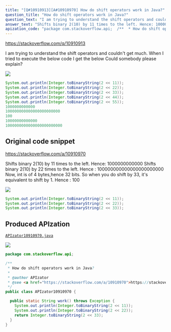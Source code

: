 ```yaml
---
title: "[Q#10910913][A#10910970] How do shift operators work in Java?"
question_title: "How do shift operators work in Java?"
question_text: "I am trying to understand the shift operators and couldn't get much. When I tried to execute the below code I get the below Could somebody please explain?"
answer_text: "Shifts binary 2(10) by 11 times to the left. Hence: 1000000000000 Shifts binary 2(10) by 22 times to the left. Hence : 100000000000000000000000 Now, int is of 4 bytes,hence 32 bits. So when you do shift by 33, it's equivalent to shift by 1. Hence : 100"
apization_code: "package com.stackoverflow.api;  /**  * How do shift operators work in Java?  *  * @author APIzator  * @see <a href=\"https://stackoverflow.com/a/10910970\">https://stackoverflow.com/a/10910970</a>  */ public class APIzator10910970 {    public static String work() throws Exception {     System.out.println(Integer.toBinaryString(2 << 11));     System.out.println(Integer.toBinaryString(2 << 22));     return Integer.toBinaryString(2 << 33);   } }"
---
```


https://stackoverflow.com/q/10910913

I am trying to understand the shift operators and couldn&#x27;t get much.
When I tried to execute the below code
I get the below
Could somebody please explain?


<div class="code-logo"><img src="/stackoverflow.png" /></div>

```java
System.out.println(Integer.toBinaryString(2 << 11));
System.out.println(Integer.toBinaryString(2 << 22));
System.out.println(Integer.toBinaryString(2 << 33));
System.out.println(Integer.toBinaryString(2 << 44));
System.out.println(Integer.toBinaryString(2 << 55));
1000000000000    
100000000000000000000000    
100    
10000000000000    
1000000000000000000000000
```


## Original code snippet

https://stackoverflow.com/a/10910970

Shifts binary 2(10) by 11 times to the left. Hence: 1000000000000
Shifts binary 2(10) by 22 times to the left. Hence : 100000000000000000000000
Now, int is of 4 bytes,hence 32 bits. So when you do shift by 33, it&#x27;s equivalent to shift by 1. Hence : 100

<div class="code-logo"><img src="/stackoverflow.png" /></div>

```java
System.out.println(Integer.toBinaryString(2 << 11));
System.out.println(Integer.toBinaryString(2 << 22));
System.out.println(Integer.toBinaryString(2 << 33));
```

## Produced APIzation

[`APIzator10910970.java`](https://github.com/pasqualesalza/apization-temp-data/raw/master/search/APIzator10910970.java)

<div class="code-logo"><img src="/apizator.png" /></div>

```java
package com.stackoverflow.api;

/**
 * How do shift operators work in Java?
 *
 * @author APIzator
 * @see <a href="https://stackoverflow.com/a/10910970">https://stackoverflow.com/a/10910970</a>
 */
public class APIzator10910970 {

  public static String work() throws Exception {
    System.out.println(Integer.toBinaryString(2 << 11));
    System.out.println(Integer.toBinaryString(2 << 22));
    return Integer.toBinaryString(2 << 33);
  }
}

```